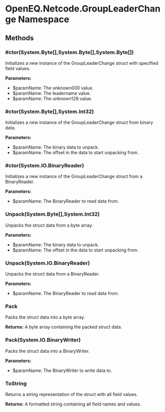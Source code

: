 ﻿# OpenEQ.Netcode.GroupLeaderChange Namespace

## Methods

### #ctor(System.Byte[],System.Byte[],System.Byte[])

Initializes a new instance of the GroupLeaderChange struct with specified field values.

**Parameters:**

- $paramName: The unknown000 value.
- $paramName: The leadername value.
- $paramName: The unknown128 value.

### #ctor(System.Byte[],System.Int32)

Initializes a new instance of the GroupLeaderChange struct from binary data.

**Parameters:**

- $paramName: The binary data to unpack.
- $paramName: The offset in the data to start unpacking from.

### #ctor(System.IO.BinaryReader)

Initializes a new instance of the GroupLeaderChange struct from a BinaryReader.

**Parameters:**

- $paramName: The BinaryReader to read data from.

### Unpack(System.Byte[],System.Int32)

Unpacks the struct data from a byte array.

**Parameters:**

- $paramName: The binary data to unpack.
- $paramName: The offset in the data to start unpacking from.

### Unpack(System.IO.BinaryReader)

Unpacks the struct data from a BinaryReader.

**Parameters:**

- $paramName: The BinaryReader to read data from.

### Pack

Packs the struct data into a byte array.

**Returns:** A byte array containing the packed struct data.

### Pack(System.IO.BinaryWriter)

Packs the struct data into a BinaryWriter.

**Parameters:**

- $paramName: The BinaryWriter to write data to.

### ToString

Returns a string representation of the struct with all field values.

**Returns:** A formatted string containing all field names and values.


